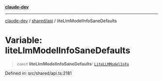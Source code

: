[**claude-dev**](../../../README.md)

***

[claude-dev](../../../README.md) / [shared/api](../README.md) / liteLlmModelInfoSaneDefaults

# Variable: liteLlmModelInfoSaneDefaults

> `const` **liteLlmModelInfoSaneDefaults**: [`LiteLLMModelInfo`](../interfaces/LiteLLMModelInfo.md)

Defined in: src/shared/api.ts:2181
